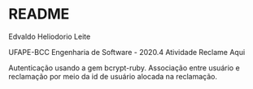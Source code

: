 # README

Edvaldo Heliodorio Leite

UFAPE-BCC 
Engenharia de Software - 2020.4
Atividade Reclame Aqui

Autenticação usando a gem bcrypt-ruby. Associação entre usuário e reclamação por
meio da id de usuário alocada na reclamação.